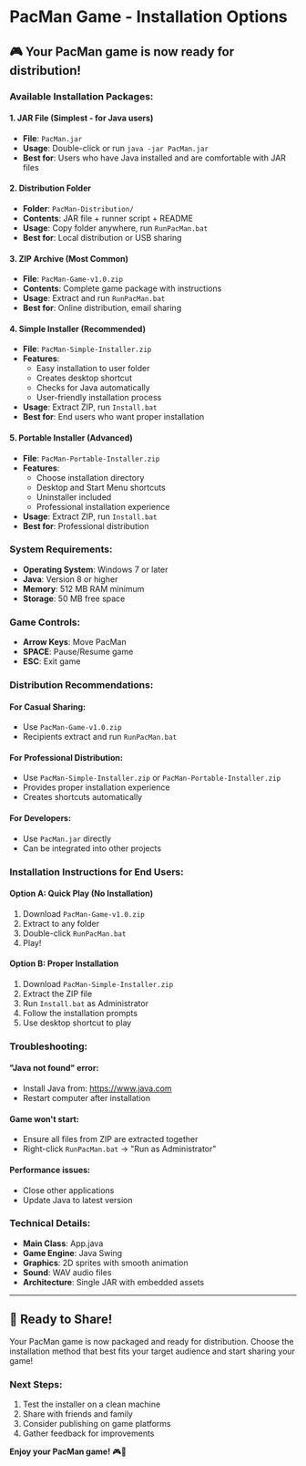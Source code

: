 # PacMan Game - Installation Options

## 🎮 Your PacMan game is now ready for distribution!

### Available Installation Packages:

#### 1. **JAR File** (Simplest - for Java users)
- **File**: `PacMan.jar`
- **Usage**: Double-click or run `java -jar PacMan.jar`
- **Best for**: Users who have Java installed and are comfortable with JAR files

#### 2. **Distribution Folder** 
- **Folder**: `PacMan-Distribution/`
- **Contents**: JAR file + runner script + README
- **Usage**: Copy folder anywhere, run `RunPacMan.bat`
- **Best for**: Local distribution or USB sharing

#### 3. **ZIP Archive** (Most Common)
- **File**: `PacMan-Game-v1.0.zip`
- **Contents**: Complete game package with instructions
- **Usage**: Extract and run `RunPacMan.bat`
- **Best for**: Online distribution, email sharing

#### 4. **Simple Installer** (Recommended)
- **File**: `PacMan-Simple-Installer.zip`
- **Features**: 
  - Easy installation to user folder
  - Creates desktop shortcut
  - Checks for Java automatically
  - User-friendly installation process
- **Usage**: Extract ZIP, run `Install.bat`
- **Best for**: End users who want proper installation

#### 5. **Portable Installer** (Advanced)
- **File**: `PacMan-Portable-Installer.zip`
- **Features**:
  - Choose installation directory
  - Desktop and Start Menu shortcuts
  - Uninstaller included
  - Professional installation experience
- **Usage**: Extract ZIP, run `Install.bat`
- **Best for**: Professional distribution

### System Requirements:
- **Operating System**: Windows 7 or later
- **Java**: Version 8 or higher
- **Memory**: 512 MB RAM minimum
- **Storage**: 50 MB free space

### Game Controls:
- **Arrow Keys**: Move PacMan
- **SPACE**: Pause/Resume game
- **ESC**: Exit game

### Distribution Recommendations:

#### For Casual Sharing:
- Use `PacMan-Game-v1.0.zip`
- Recipients extract and run `RunPacMan.bat`

#### For Professional Distribution:
- Use `PacMan-Simple-Installer.zip` or `PacMan-Portable-Installer.zip`
- Provides proper installation experience
- Creates shortcuts automatically

#### For Developers:
- Use `PacMan.jar` directly
- Can be integrated into other projects

### Installation Instructions for End Users:

#### Option A: Quick Play (No Installation)
1. Download `PacMan-Game-v1.0.zip`
2. Extract to any folder
3. Double-click `RunPacMan.bat`
4. Play!

#### Option B: Proper Installation
1. Download `PacMan-Simple-Installer.zip`
2. Extract the ZIP file
3. Run `Install.bat` as Administrator
4. Follow the installation prompts
5. Use desktop shortcut to play

### Troubleshooting:

#### "Java not found" error:
- Install Java from: https://www.java.com
- Restart computer after installation

#### Game won't start:
- Ensure all files from ZIP are extracted together
- Right-click `RunPacMan.bat` → "Run as Administrator"

#### Performance issues:
- Close other applications
- Update Java to latest version

### Technical Details:
- **Main Class**: App.java
- **Game Engine**: Java Swing
- **Graphics**: 2D sprites with smooth animation
- **Sound**: WAV audio files
- **Architecture**: Single JAR with embedded assets

---

## 🚀 Ready to Share!

Your PacMan game is now packaged and ready for distribution. Choose the installation method that best fits your target audience and start sharing your game!

### Next Steps:
1. Test the installer on a clean machine
2. Share with friends and family
3. Consider publishing on game platforms
4. Gather feedback for improvements

**Enjoy your PacMan game!** 🎮👾

